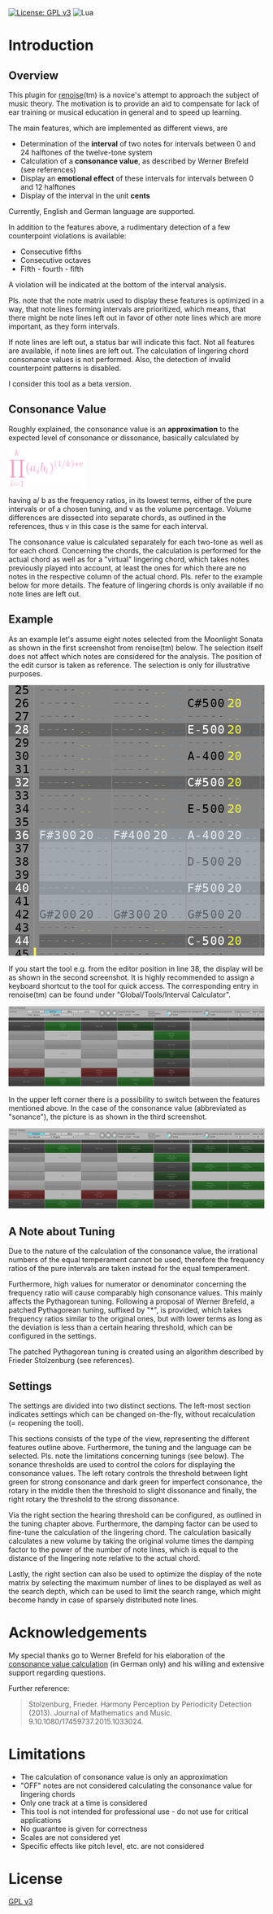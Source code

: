 [![License: GPL v3](https://img.shields.io/badge/License-GPLv3-blue.svg)](https://www.gnu.org/licenses/gpl-3.0)
![Lua](https://img.shields.io/badge/lua-%232C2D72.svg?style=flat&logo=lua&logoColor=white)

# Introduction

## Overview

This plugin for [renoise](https://www.renoise.com)(tm) is a novice's attempt to approach
the subject of music theory. The motivation is to provide an aid to compensate for lack
of ear training or musical education in general and to speed up learning.

The main features, which are implemented as different views, are
- Determination of the **interval** of two notes for intervals between 0 and 24
  halftones of the twelve-tone system
- Calculation of a **consonance value**, as described by Werner Brefeld (see references)
- Display an **emotional effect** of these intervals for intervals between 0 and 12
  halftones
- Display of the interval in the unit **cents**

Currently, English and German language are supported.

In addition to the features above, a rudimentary detection of a few counterpoint violations
is available:
- Consecutive fifths
- Consecutive octaves
- Fifth - fourth - fifth 

A violation will be indicated at the bottom of the interval analysis.

Pls. note that the note matrix used to display these features is optimized in a way, that
note lines forming intervals are prioritized, which means, that there might be note lines
left out in favor of other note lines which are more important, as they form intervals.

If note lines are left out, a status bar will indicate this fact. Not all features are
available, if note lines are left out. The calculation of lingering chord consonance values
is not performed. Also, the detection of invalid counterpoint patterns is disabled.

I consider this tool as a beta version. 

## Consonance Value

Roughly explained, the consonance value is an **approximation** to the expected level of
consonance or dissonance, basically calculated by

![Formula](product.png)

having a/ b as the frequency ratios, in its lowest terms, either of the pure intervals or
of a chosen tuning, and v as the volume percentage. Volume differences are dissected into
separate chords, as outlined in the references, thus v in this case is the same for each
interval.

The consonance value is calculated separately for each two-tone as well as for each chord.
Concerning the chords, the calculation is performed for the actual chord as well as for a
"virtual" lingering chord, which takes notes previously played into account, at least the
ones for which there are no notes in the respective column of the actual chord. Pls. refer
to the example below for more details. The feature of lingering chords is only available
if no note lines are left out.

## Example

As an example let's assume eight notes selected from the Moonlight Sonata as shown in the
first screenshot from renoise(tm) below. The selection itself does not affect which notes
are considered for the analysis. The position of the edit cursor is taken as reference.
The selection is only for illustrative purposes.

![Screenshot0](Screenshot0.png)

If you start the tool e.g. from the editor position in line 38, the display will be as shown
in the second screenshot. It is highly recommended to assign a keyboard shortcut to the
tool for quick access. The corresponding entry in renoise(tm) can be found under
"Global/Tools/Interval Calculator".

![Screenshot1](Screenshot1.png)

In the upper left corner there is a possibility to switch between the features mentioned
above. In the case of the consonance value (abbreviated as "sonance"), the picture is as
shown in the third screenshot.

![Screenshot2](Screenshot2.png)

## A Note about Tuning

Due to the nature of the calculation of the consonance value, the irrational numbers of
the equal temperament cannot be used, therefore the frequency ratios of the pure intervals
are taken instead for the equal temperament.

Furthermore, high values for numerator or denominator concerning the frequency ratio
will cause comparably high consonance values. This mainly affects the Pythagorean tuning.
Following a proposal of Werner Brefeld, a patched Pythagorean tuning, suffixed by "*",
is provided, which takes frequency ratios similar to the original ones, but with lower
terms as long as the deviation is less than a certain hearing threshold, which can be
configured in the settings.

The patched Pythagorean tuning is created using an algorithm described by Frieder
Stolzenburg (see references).

## Settings

The settings are divided into two distinct sections. The left-most section indicates
settings which can be changed on-the-fly, without recalculation (= reopening the tool).

This sections consists of the type of the view, representing the different features
outline above. Furthermore, the tuning and the language can be selected. Pls. note the
limitations concerning tunings (see below). The sonance thresholds are used to control
the colors for displaying the consonance values. The left rotary controls the threshold
between light green for strong consonance and dark green for imperfect consonance, the
rotary in the middle then the threshold to slight dissonance and finally, the right
rotary the threshold to the strong dissonance.

Via the right section the hearing threshold can be configured, as outlined in the tuning
chapter above. Furthermore, the damping factor can be used to fine-tune the calculation
of the lingering chord. The calculation basically calculates a new volume by taking the
original volume times the damping factor to the power of the number of note lines, which
is equal to the distance of the lingering note relative to the actual chord.

Lastly, the right section can also be used to optimize the display of the note matrix by
selecting the maximum number of lines to be displayed as well as the search depth, which
can be used to limit the search range, which might become handy in case of sparsely
distributed note lines.

# Acknowledgements

My special thanks go to Werner Brefeld for his elaboration of the
[consonance value calculation](http://www.brefeld.homepage.t-online.de/konsonanz.html)
(in German only) and his willing and extensive support regarding questions.

Further reference:
>Stolzenburg, Frieder.
>Harmony Perception by Periodicity Detection (2013).
>Journal of Mathematics and Music.
>9.10.1080/17459737.2015.1033024.

# Limitations

- The calculation of consonance value is only an approximation 
- "OFF" notes are not considered calculating the consonance value for lingering chords
- Only one track at a time is considered
- This tool is not intended for professional use - do not use for critical applications
- No guarantee is given for correctness
- Scales are not considered yet
- Specific effects like pitch level, etc. are not considered

# License

[GPL v3](org.bridgi.interval.xrnx/gpl-3.0.md)
